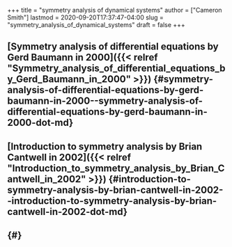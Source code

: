 +++
title = "symmetry analysis of dynamical systems"
author = ["Cameron Smith"]
lastmod = 2020-09-20T17:37:47-04:00
slug = "symmetry_analysis_of_dynamical_systems"
draft = false
+++

## [Symmetry analysis of differential equations by Gerd Baumann in 2000]({{< relref "Symmetry_analysis_of_differential_equations_by_Gerd_Baumann_in_2000" >}}) {#symmetry-analysis-of-differential-equations-by-gerd-baumann-in-2000--symmetry-analysis-of-differential-equations-by-gerd-baumann-in-2000-dot-md}


## [Introduction to symmetry analysis by Brian Cantwell in 2002]({{< relref "Introduction_to_symmetry_analysis_by_Brian_Cantwell_in_2002" >}}) {#introduction-to-symmetry-analysis-by-brian-cantwell-in-2002--introduction-to-symmetry-analysis-by-brian-cantwell-in-2002-dot-md}


##  {#}
